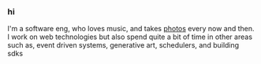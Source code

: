 ### hi

I'm a software eng, who loves music, and takes [photos](https://photos.edede.ca) every now and then. I work on web technologies but also spend quite a bit of time in other areas such as, event driven systems, generative art, schedulers, and building sdks




